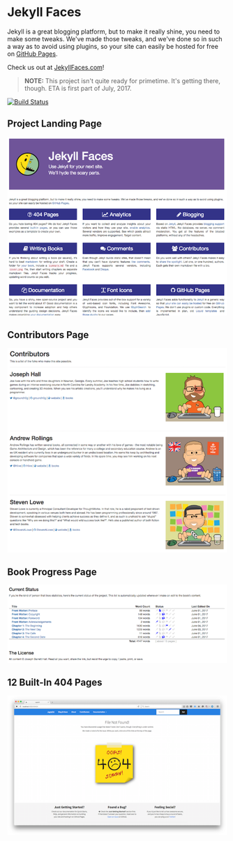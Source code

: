 # Jekyll Faces

Jekyll is a great blogging platform, but to make it really shine, you need to make some tweaks. We've made those tweaks, and we've done so in such a way as to avoid using plugins, so your site can easily be hosted for free on [GitHub Pages](https://pages.github.com/).

Check us out at [JekyllFaces.com](http://jekyllfaces.com/)!

> **NOTE:** This project isn't quite ready for primetime. It's getting there, though. ETA is first part of July, 2017.

[![Build Status](https://travis-ci.org/groundh0g/jekyllfaces.svg?branch=gh-pages)](https://travis-ci.org/groundh0g/jekyllfaces)

## Project Landing Page

![Project Page Example](images/project.png)

## Contributors Page

![Contributors Page Example](images/contributors.png)

## Book Progress Page

![Book Progress Page Example](images/books-summary.png)

## 12 Built-In 404 Pages

![Project Page Example](images/404-sticky.png)
